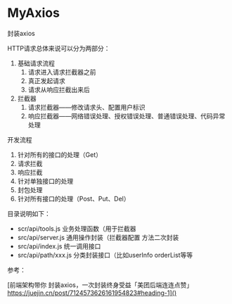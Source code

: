 # MyAxios

封装axios

HTTP请求总体来说可以分为两部分：

1. 基础请求流程
   1. 请求进入请求拦截器之前
   2. 真正发起请求
   3. 请求从响应拦截出来后
2. 拦截器
   1. 请求拦截器——修改请求头、配置用户标识
   2. 响应拦截器——网络错误处理、授权错误处理、普通错误处理、代码异常处理

开发流程

1. 针对所有的接口的处理（Get）
2. 请求拦截
3. 响应拦截
4. 针对单独接口的处理
5. 封包处理
6. 针对所有接口的处理（Post、Put、Del）

目录说明如下：

- scr/api/tools.js 业务处理函数（用于拦截器
- src/api/server.js 通用操作封装（拦截器配置 方法二次封装
- src/api/index.js 统一调用接口
- src/api/path/xxx.js 分类封装接口（比如userInfo orderList等等

参考：

[前端架构带你 封装axios，一次封装终身受益「美团后端连连点赞」https://juejin.cn/post/7124573626161954823#heading-1]()

